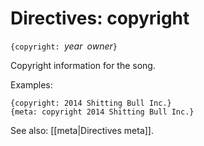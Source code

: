 # Directives: copyright

`{copyright: `_year_` `_owner_`}`

Copyright information for the song.

Examples:

    {copyright: 2014 Shitting Bull Inc.}
    {meta: copyright 2014 Shitting Bull Inc.}

See also: [[meta|Directives meta]].
